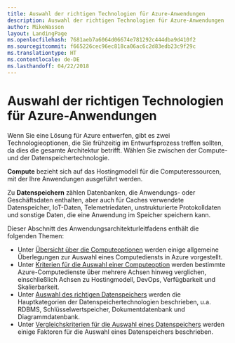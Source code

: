 ```yaml
---
title: Auswahl der richtigen Technologien für Azure-Anwendungen
description: Auswahl der richtigen Technologien für Azure-Anwendungen
author: MikeWasson
layout: LandingPage
ms.openlocfilehash: 7681aeb7a6064d06674e781292c444dba9d410f2
ms.sourcegitcommit: f665226cec96ec818ca06ac6c2d83edb23c9f29c
ms.translationtype: HT
ms.contentlocale: de-DE
ms.lasthandoff: 04/22/2018
---
```

# <a name="choose-the-right-technologies-for-azure-applications"></a>Auswahl der richtigen Technologien für Azure-Anwendungen

Wenn Sie eine Lösung für Azure entwerfen, gibt es zwei Technologieoptionen, die Sie frühzeitig im Entwurfsprozess treffen sollten, da dies die gesamte Architektur betrifft. Wählen Sie zwischen der Compute- und der Datenspeichertechnologie. 

**Compute** bezieht sich auf das Hostingmodell für die Computeressourcen, mit der Ihre Anwendungen ausgeführt werden. 

Zu **Datenspeichern** zählen Datenbanken, die Anwendungs- oder Geschäftsdaten enthalten, aber auch für Caches verwendete Datenspeicher, IoT-Daten, Telemetriedaten, unstrukturierte Protokolldaten und sonstige Daten, die eine Anwendung im Speicher speichern kann.

Dieser Abschnitt des Anwendungsarchitekturleitfadens enthält die folgenden Themen:

- Unter [Übersicht über die Computeoptionen](./compute-overview.md) werden einige allgemeine Überlegungen zur Auswahl eines Computediensts in Azure vorgestellt.
- Unter [Kriterien für die Auswahl einer Computeoption](./compute-comparison.md) werden bestimmte Azure-Computedienste über mehrere Achsen hinweg verglichen, einschließlich Achsen zu Hostingmodell, DevOps, Verfügbarkeit und Skalierbarkeit.
- Unter [Auswahl des richtigen Datenspeichers](./data-store-overview.md) werden die Hauptkategorien der Datenspeichertechnologien beschrieben, u.a. RDBMS, Schlüsselwertspeicher, Dokumentdatenbank und Diagrammdatenbank. 
- Unter [Vergleichskriterien für die Auswahl eines Datenspeichers](./data-store-comparison.md) werden einige Faktoren für die Auswahl eines Datenspeichers beschrieben.


